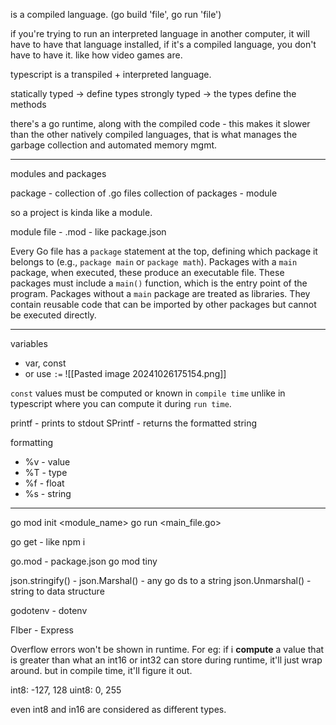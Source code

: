 is a compiled language. (go build 'file', go run 'file')

if you're trying to run an interpreted language in another computer, it will have to have that language installed, if it's a compiled language, you don't have to have it. like how video games are.

typescript is a transpiled + interpreted language.

statically typed -> define types
strongly typed -> the types define the methods

there's a go runtime, along with the compiled code - this makes it slower than the other natively compiled languages, that is what manages the garbage collection and automated memory mgmt.

---

modules and packages

package - collection of .go files
collection of packages - module

so a project is kinda like a module.

module file - .mod - like package.json

Every Go file has a `package` statement at the top, defining which package it belongs to (e.g., `package main` or `package math`). Packages with a `main` package, when executed, these produce an executable file. These packages must include a `main()` function, which is the entry point of the program. Packages without a `main` package are treated as libraries. They contain reusable code that can be imported by other packages but cannot be executed directly.

---

variables 
- var, const
- or use `:=` 
![[Pasted image 20241026175154.png]]

`const` values must be computed or known in `compile time` unlike in typescript where you can compute it during `run time`.

printf - prints to stdout
SPrintf - returns the formatted string

formatting
- %v - value
- %T - type
- %f - float
- %s - string



---

go mod init <module_name>
go run <main_file.go>

go get - like npm i

go.mod - package.json
go mod tiny

json.stringify() - json.Marshal() - any go ds to a string
json.Unmarshal() -string to data structure

godotenv - dotenv


FIber - Express 


Overflow errors won't be shown in runtime. For eg: if i **compute** a value that is greater than what an int16 or int32 can store during runtime, it'll just wrap around. but in compile time, it'll figure it out.


int8: -127, 128
uint8: 0, 255

even int8 and in16 are considered as different types. 